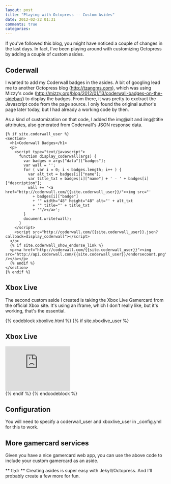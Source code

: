 ```yaml
---
layout: post
title: "Playing with Octopress -- Custom Asides"
date: 2012-02-22 01:31
comments: true
categories: 
---
```


If you've followed this blog, you might have noticed a couple of changes in the last days.
In fact, I've been playing around with customizing Octopress by adding a couple of custom asides.

## Coderwall
I wanted to add my Coderwall badges in the asides. A bit of googling lead me to another Octopress blog (http://tzangms.com), which was using Mizzy's code (http://mizzy.org/blog/2012/01/13/coderwall-badges-on-the-sidebar/) to display the badges. From there, it was pretty to exctract the Javascript code from the page source. I only found the original author's page later today, but I had already a working code by then.

As a kind of customization on that code, I added the img@alt and img@title attributes, also generated from Coderwall's JSON response data.

```
{% if site.coderwall_user %}
<section>
  <h1>Coderwall Badges</h1>
  <p>
    <script type="text/javascript">
      function display_coderwall(args) {
        var badges = args["data"]["badges"];
        var wall = '';
        for ( var i = 0; i < badges.length; i++ ) {
          var alt_txt = badges[i]["name"];
          var title_txt = badges[i]["name"] + ' - ' + badges[i]["description"];
          wall += '<a href="http://coderwall.com/{{site.coderwall_user}}/"><img src="'
            + badges[i]["badge"]
            + '" width="48" height="48" alt="' + alt_txt
            + '" title="' + title_txt
            + '"/></a>';
        }
        document.write(wall);
      }
    </script>
    <script src="http://coderwall.com/{{site.coderwall_user}}.json?callback=display_coderwall"></script>
  </p>
  {% if site.coderwall_show_endorse_link %}
  <p><a href="http://coderwall.com/{{site.coderwall_user}}"><img src="http://api.coderwall.com/{{site.coderwall_user}}/endorsecount.png" /></a></p>
  {% endif %}
</section>
{% endif %}
```

## Xbox Live
The second custom aside I created is taking the Xbox Live Gamercard from the official Xbox site. It's using an iframe, which I don't really like, but it's working, that's the essential.

{% codeblock xboxlive.html %}
{% if site.xboxlive_user %}
<section>
  <h1>Xbox Live</h1>
  <iframe src="http://gamercard.xbox.com/{{site.xboxlive_user}}.card" scrolling="no" frameBorder="0" height="140" width="204">{{site.xboxlive_user}}</iframe>
</section>
{% endif %}
{% endcodeblock %}

## Configuration
You will need to specify a coderwall_user and xboxlive_user in _config.yml for this to work.

## More gamercard services
Given you have a nice gamercard web app, you can use the above code to include your custom gamercard as an aside.

** tl;dr **
Creating asides is super easy with Jekyll/Octopress. And I'll probably create a few more for fun.
